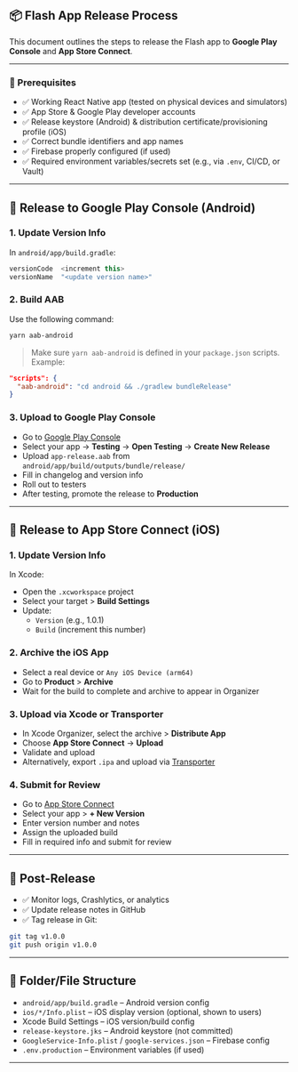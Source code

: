 ## 📦 Flash App Release Process

This document outlines the steps to release the Flash app to **Google Play Console** and **App Store Connect**.

---

### 🔧 Prerequisites

- ✅ Working React Native app (tested on physical devices and simulators)
- ✅ App Store & Google Play developer accounts
- ✅ Release keystore (Android) & distribution certificate/provisioning profile (iOS)
- ✅ Correct bundle identifiers and app names
- ✅ Firebase properly configured (if used)
- ✅ Required environment variables/secrets set (e.g., via `.env`, CI/CD, or Vault)

---

## 🚀 Release to Google Play Console (Android)

### 1. **Update Version Info**

In `android/app/build.gradle`:

```groovy
versionCode  <increment this>
versionName  "<update version name>"
```

### 2. **Build AAB**

Use the following command:

```bash
yarn aab-android
```

> Make sure `yarn aab-android` is defined in your `package.json` scripts. Example:

```json
"scripts": {
  "aab-android": "cd android && ./gradlew bundleRelease"
}
```

### 3. **Upload to Google Play Console**

- Go to [Google Play Console](https://play.google.com/console)
- Select your app → **Testing** → **Open Testing** → **Create New Release**
- Upload `app-release.aab` from `android/app/build/outputs/bundle/release/`
- Fill in changelog and version info
- Roll out to testers
- After testing, promote the release to **Production**

---

## 🍏 Release to App Store Connect (iOS)

### 1. **Update Version Info**

In Xcode:

- Open the `.xcworkspace` project
- Select your target > **Build Settings**
- Update:
  - `Version` (e.g., 1.0.1)
  - `Build` (increment this number)

### 2. **Archive the iOS App**

- Select a real device or `Any iOS Device (arm64)`
- Go to **Product** > **Archive**
- Wait for the build to complete and archive to appear in Organizer

### 3. **Upload via Xcode or Transporter**

- In Xcode Organizer, select the archive > **Distribute App**
- Choose **App Store Connect** → **Upload**
- Validate and upload
- Alternatively, export `.ipa` and upload via [Transporter](https://apps.apple.com/us/app/transporter/id1450874784)

### 4. **Submit for Review**

- Go to [App Store Connect](https://appstoreconnect.apple.com/)
- Select your app > **+ New Version**
- Enter version number and notes
- Assign the uploaded build
- Fill in required info and submit for review

---

## 📝 Post-Release

- ✅ Monitor logs, Crashlytics, or analytics
- ✅ Update release notes in GitHub
- ✅ Tag release in Git:

```bash
git tag v1.0.0
git push origin v1.0.0
```

---

## 📂 Folder/File Structure

- `android/app/build.gradle` – Android version config
- `ios/*/Info.plist` – iOS display version (optional, shown to users)
- Xcode Build Settings – iOS version/build config
- `release-keystore.jks` – Android keystore (not committed)
- `GoogleService-Info.plist` / `google-services.json` – Firebase config
- `.env.production` – Environment variables (if used)

---
